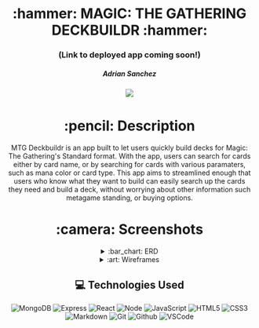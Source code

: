 <div align="center">
<h1>
:hammer: MAGIC: THE GATHERING DECKBUILDR :hammer:
</h1>

<h3>(Link to deployed app coming soon!)</h3>

<h5>Adrian Sanchez</h5>

<a href="https://www.linkedin.com/in/sanchadr/" target="_blank">
<img
  src="https://img.shields.io/badge/-@sanchadr-blue?style=flat&logo=Linkedin&logoColor=white"
/>
</a>

<h1>:pencil: Description</h1>

<p>
    MTG Deckbuildr is an app built to let users quickly build decks 
    for Magic: The Gathering's Standard format. With the app, users 
    can search for cards either by card name, or by searching for 
    cards with various paramaters, such as mana color or card type. 
    This app aims to streamlined enough that users who know what 
    they want to build can easily search up the cards they need and 
    build a deck, without worrying about other information such 
    metagame standing, or buying options.
</p>

<h1>:camera: Screenshots</h1>

<details>
  <summary>:bar_chart: ERD</summary>

  | Description | Screenshot | 
  |:------------:|-----------| 
  | <h3>ERD</h3> | <img src="screenshots/deckbuildrERD.png" width="700" /> 
</details>

<details>
  <summary>:art: Wireframes</summary>

  |    Description    | Screenshot | 
  |:-----------------:|-------------| 
  | <h3>Home Page</h3>| <img src="screenshots/homepage.png" width="700"/> 
  | <h3>Card Search</h3> | <img src="screenshots/cardsearchpage.png" width="700"/> 
  | <h3>Card Results</h3> | <img src="screenshots/cardresultspage.png" width="700"/> 
  | <h3>Deck Edit</h3> | <img src="screenshots/deckeditpage.png" width="700"/> 
</details>

## :computer: Technologies Used

![MongoDB](https://img.shields.io/badge/-MongoDB-05122A?style=flat&logo=mongodb)
![Express](https://img.shields.io/badge/-Express-05122A?style=flat&logo=express)
![React](https://img.shields.io/badge/-React-05122A?style=flat&logo=react)
![Node](https://img.shields.io/badge/-Node.js-05122A?style=flat&logo=node.js)
![JavaScript](https://img.shields.io/badge/-JavaScript-05122A?style=flat&logo=javascript)
![HTML5](https://img.shields.io/badge/-HTML5-05122A?style=flat&logo=html5)
![CSS3](https://img.shields.io/badge/-CSS-05122A?style=flat&logo=css3)
![Markdown](https://img.shields.io/badge/-Markdown-05122A?style=flat&logo=markdown)
![Git](https://img.shields.io/badge/-Git-05122A?style=flat&logo=git)
![Github](https://img.shields.io/badge/-GitHub-05122A?style=flat&logo=github)
![VSCode](https://img.shields.io/badge/-VS_Code-05122A?style=flat&logo=visualstudio)